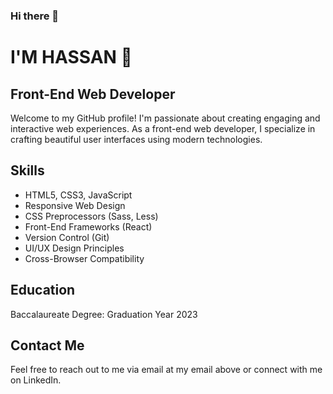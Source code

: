 ### Hi there 👋

# I'M HASSAN 🙂
## Front-End Web Developer

Welcome to my GitHub profile! I'm passionate about creating engaging and interactive web experiences. As a front-end web developer, I specialize in crafting beautiful user interfaces using modern technologies.

## Skills
- HTML5, CSS3, JavaScript
- Responsive Web Design
- CSS Preprocessors (Sass, Less)
- Front-End Frameworks (React)
- Version Control (Git)
- UI/UX Design Principles
- Cross-Browser Compatibility

## Education
Baccalaureate Degree: Graduation Year 2023

## Contact Me
Feel free to reach out to me via email at my email above or connect with me on LinkedIn.

